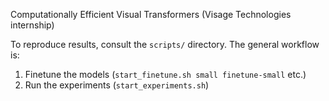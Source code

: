 Computationally Efficient Visual Transformers (Visage Technologies internship)

To reproduce results, consult the `scripts/` directory.
The general workflow is:
1. Finetune the models (`start_finetune.sh small finetune-small` etc.)
2. Run the experiments (`start_experiments.sh`)
